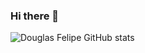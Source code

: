 ### Hi there 👋

![Douglas Felipe GitHub stats](https://github-readme-stats.vercel.app/api?username=dougfelipe&show_icons=true&theme=tokyonight)
